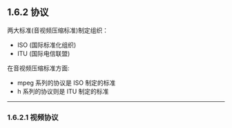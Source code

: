 ## 1.6.2 协议

两大标准(音视频压缩标准)制定组织：
- ISO (国际标准化组织)
- ITU (国际电信联盟)

在音视频压缩标准方面:
- mpeg 系列的协议是 ISO 制定的标准
- h 系列的协议则是 ITU 制定的标准

---

### 1.6.2.1 视频协议
